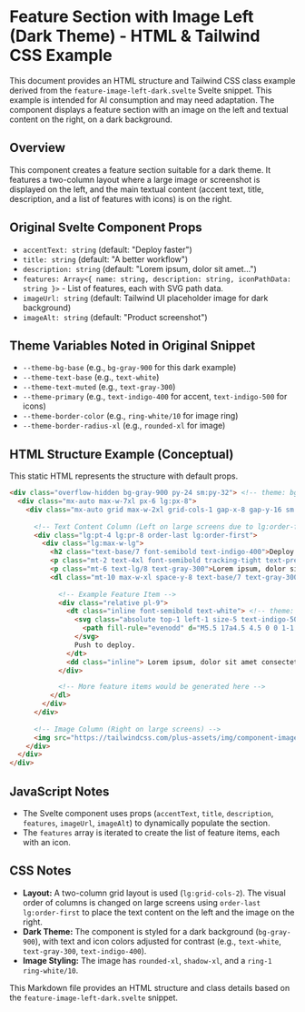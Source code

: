 # Feature Section with Image Left (Dark Theme) - HTML & Tailwind CSS Example

This document provides an HTML structure and Tailwind CSS class example derived from the `feature-image-left-dark.svelte` Svelte snippet. This example is intended for AI consumption and may need adaptation. The component displays a feature section with an image on the left and textual content on the right, on a dark background.

## Overview

This component creates a feature section suitable for a dark theme. It features a two-column layout where a large image or screenshot is displayed on the left, and the main textual content (accent text, title, description, and a list of features with icons) is on the right.

## Original Svelte Component Props

-   `accentText: string` (default: "Deploy faster")
-   `title: string` (default: "A better workflow")
-   `description: string` (default: "Lorem ipsum, dolor sit amet...")
-   `features: Array<{ name: string, description: string, iconPathData: string }>` - List of features, each with SVG path data.
-   `imageUrl: string` (default: Tailwind UI placeholder image for dark background)
-   `imageAlt: string` (default: "Product screenshot")

## Theme Variables Noted in Original Snippet

-   `--theme-bg-base` (e.g., `bg-gray-900` for this dark example)
-   `--theme-text-base` (e.g., `text-white`)
-   `--theme-text-muted` (e.g., `text-gray-300`)
-   `--theme-primary` (e.g., `text-indigo-400` for accent, `text-indigo-500` for icons)
-   `--theme-border-color` (e.g., `ring-white/10` for image ring)
-   `--theme-border-radius-xl` (e.g., `rounded-xl` for image)

## HTML Structure Example (Conceptual)

This static HTML represents the structure with default props.

```html
<div class="overflow-hidden bg-gray-900 py-24 sm:py-32"> <!-- theme: bg-theme-bg-base (dark) -->
  <div class="mx-auto max-w-7xl px-6 lg:px-8">
    <div class="mx-auto grid max-w-2xl grid-cols-1 gap-x-8 gap-y-16 sm:gap-y-20 lg:mx-0 lg:max-w-none lg:grid-cols-2">
      
      <!-- Text Content Column (Left on large screens due to lg:order-first) -->
      <div class="lg:pt-4 lg:pr-8 order-last lg:order-first">
        <div class="lg:max-w-lg">
          <h2 class="text-base/7 font-semibold text-indigo-400">Deploy faster</h2> <!-- accentText, theme: text-theme-primary (darker shade) -->
          <p class="mt-2 text-4xl font-semibold tracking-tight text-pretty text-white sm:text-5xl">A better workflow</p> <!-- title, theme: text-theme-text-base (on dark) -->
          <p class="mt-6 text-lg/8 text-gray-300">Lorem ipsum, dolor sit amet consectetur adipisicing elit. Maiores impedit perferendis suscipit eaque, iste dolor cupiditate blanditiis ratione.</p> <!-- description, theme: text-theme-text-muted (on dark) -->
          <dl class="mt-10 max-w-xl space-y-8 text-base/7 text-gray-300 lg:max-w-none"> <!-- theme: text-theme-text-muted (on dark) -->
            
            <!-- Example Feature Item -->
            <div class="relative pl-9">
              <dt class="inline font-semibold text-white"> <!-- theme: text-theme-text-base (on dark) -->
                <svg class="absolute top-1 left-1 size-5 text-indigo-500" viewBox="0 0 20 20" fill="currentColor" aria-hidden="true"> <!-- theme: text-theme-primary -->
                  <path fill-rule="evenodd" d="M5.5 17a4.5 4.5 0 0 1-1.44-8.765 4.5 4.5 0 0 1 8.302-3.046 3.5 3.5 0 0 1 4.504 4.272A4 4 0 0 1 15 17H5.5Zm3.75-2.75a.75.75 0 0 0 1.5 0V9.66l1.95 2.1a.75.75 0 1 0 1.1-1.02l-3.25-3.5a.75.75 0 0 0-1.1 0l-3.25 3.5a.75.75 0 1 0 1.1 1.02l1.95-2.1v4.59Z" clip-rule="evenodd" />
                </svg>
                Push to deploy.
              </dt>
              <dd class="inline"> Lorem ipsum, dolor sit amet consectetur adipisicing elit. Maiores impedit perferendis suscipit eaque, iste dolor cupiditate blanditiis ratione.</dd>
            </div>

            <!-- More feature items would be generated here -->
          </dl>
        </div>
      </div>
      
      <!-- Image Column (Right on large screens) -->
      <img src="https://tailwindcss.com/plus-assets/img/component-images/dark-project-app-screenshot.png" alt="Product screenshot" class="w-[48rem] max-w-none rounded-xl shadow-xl ring-1 ring-white/10 sm:w-[57rem] md:-ml-4 lg:-ml-0" width="2432" height="1442" /> <!-- imageUrl, imageAlt, theme: ring-theme-border-color/10 (on dark), rounded-theme-border-radius-xl -->
    </div>
  </div>
</div>
```

## JavaScript Notes
- The Svelte component uses props (`accentText`, `title`, `description`, `features`, `imageUrl`, `imageAlt`) to dynamically populate the section.
- The `features` array is iterated to create the list of feature items, each with an icon.

## CSS Notes
- **Layout:** A two-column grid layout is used (`lg:grid-cols-2`). The visual order of columns is changed on large screens using `order-last lg:order-first` to place the text content on the left and the image on the right.
- **Dark Theme:** The component is styled for a dark background (`bg-gray-900`), with text and icon colors adjusted for contrast (e.g., `text-white`, `text-gray-300`, `text-indigo-400`).
- **Image Styling:** The image has `rounded-xl`, `shadow-xl`, and a `ring-1 ring-white/10`.

This Markdown file provides an HTML structure and class details based on the `feature-image-left-dark.svelte` snippet.
